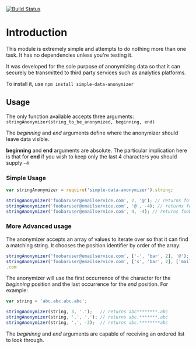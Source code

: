 [![Build Status](https://travis-ci.org/Howard3/node-simple-data-anonymizer.svg?branch=master)](https://travis-ci.org/Howard3/node-simple-data-anonymizer)

# Introduction

This module is extremely simple and attempts to do nothing more than one task. It has no dependencies unless you're 
testing it.

It was developed for the sole purpose of anonymizing data so that it can securely be transmitted to third party 
services such as analytics platforms.

To install it, use `npm install simple-data-anonymizer`

## Usage
The only function available accepts three arguments: `stringAnonymizer(string_to_be_anonymized, beginning, end)`

The _beginning_ and _end_ arguments define where the anonymizer should leave data visible.

**beginning** and **end** arguments are absolute. The particular implication here is that for **end** if you wish to 
keep only the last 4 characters you should supply `-4`

### Simple Usage
```javascript
var stringAnonymizer = require('simple-data-anonymizer').string;

stringAnonymizer('foobaruser@emailservice.com', 2, '@'); // returns fo********@emailservice.com
stringAnonymizer('foobaruser@emailservice.com', '@', -4); // returns foobaruser@************.com
stringAnonymizer('foobaruser@emailservice.com', 4, -4); // returns foob*******************.com
```

### More Advanced usage
The anonymizer accepts an array of values to iterate over so that it can find a matching string. It chooses the 
position identifier by order of the array:

```javascript
stringAnonymizer('foobaruser@emailservice.com', ['-', 'bar', 2], '@'); // returns foobar****@emailservice.com
stringAnonymizer('foobaruser@emailservice.com', ['s', 'bar', 2], ['mail', '.', -4]); // returns foobarus****mailservice
.com
```

The anonymizer will use the first occurrence of the character for the _beginning_ position and the last occurrence 
for the _end_ position. For example:

```javascript
var string = 'abc.abc.abc.abc';

stringAnonymizer(string, 3, '.');   // returns abc********.abc
stringAnonymizer(string, '.', '.'); // returns abc.*******.abc
stringAnonymizer(string, '.', -3);  // returns abc.********abc
```

The _begininng_ and _end_ arguments are capable of receiving an ordered list to look through.
